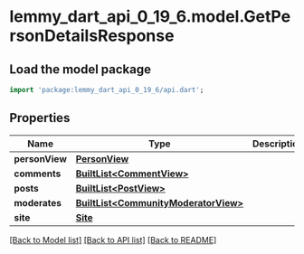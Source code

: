 # lemmy_dart_api_0_19_6.model.GetPersonDetailsResponse

## Load the model package
```dart
import 'package:lemmy_dart_api_0_19_6/api.dart';
```

## Properties
Name | Type | Description | Notes
------------ | ------------- | ------------- | -------------
**personView** | [**PersonView**](PersonView.md) |  | 
**comments** | [**BuiltList&lt;CommentView&gt;**](CommentView.md) |  | 
**posts** | [**BuiltList&lt;PostView&gt;**](PostView.md) |  | 
**moderates** | [**BuiltList&lt;CommunityModeratorView&gt;**](CommunityModeratorView.md) |  | 
**site** | [**Site**](Site.md) |  | [optional] 

[[Back to Model list]](../README.md#documentation-for-models) [[Back to API list]](../README.md#documentation-for-api-endpoints) [[Back to README]](../README.md)


